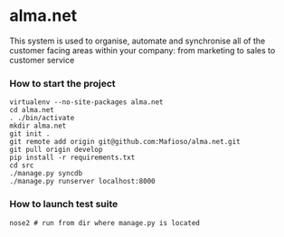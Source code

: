 alma.net
========

This system is used to organise, automate and synchronise all of the customer facing areas within your company: from marketing to sales to customer service


### How to start the project

```
virtualenv --no-site-packages alma.net
cd alma.net
. ./bin/activate
mkdir alma.net
git init .
git remote add origin git@github.com:Mafioso/alma.net.git
git pull origin develop
pip install -r requirements.txt
cd src
./manage.py syncdb
./manage.py runserver localhost:8000

```

### How to launch test suite

```
nose2 # run from dir where manage.py is located
```

